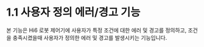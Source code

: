 ﻿# 1.1 사용자 정의 에러/경고 기능

본 기능은 Hi6 로봇 제어기에 사용자가 특정 조건에 대한 에러 및 경고를 정의하고, 조건을 충족시켰을때 사용자가 정의한 에러 및 경고를 발생시키는 기능입니다.